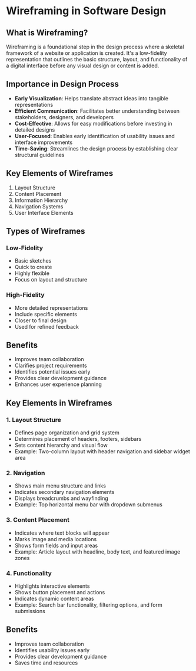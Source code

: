 # Wireframing in Software Design

## What is Wireframing?
Wireframing is a foundational step in the design process where a skeletal framework of a website or application is created. It's a low-fidelity representation that outlines the basic structure, layout, and functionality of a digital interface before any visual design or content is added.

## Importance in Design Process
- **Early Visualization**: Helps translate abstract ideas into tangible representations
- **Efficient Communication**: Facilitates better understanding between stakeholders, designers, and developers
- **Cost-Effective**: Allows for easy modifications before investing in detailed designs
- **User-Focused**: Enables early identification of usability issues and interface improvements
- **Time-Saving**: Streamlines the design process by establishing clear structural guidelines

## Key Elements of Wireframes
1. Layout Structure
2. Content Placement
3. Information Hierarchy
4. Navigation Systems
5. User Interface Elements

## Types of Wireframes
### Low-Fidelity
- Basic sketches
- Quick to create
- Highly flexible
- Focus on layout and structure

### High-Fidelity
- More detailed representations
- Include specific elements
- Closer to final design
- Used for refined feedback

## Benefits
- Improves team collaboration
- Clarifies project requirements
- Identifies potential issues early
- Provides clear development guidance
- Enhances user experience planning


## Key Elements in Wireframes

### 1. Layout Structure
- Defines page organization and grid system
- Determines placement of headers, footers, sidebars
- Sets content hierarchy and visual flow
- Example: Two-column layout with header navigation and sidebar widget area

### 2. Navigation
- Shows main menu structure and links
- Indicates secondary navigation elements
- Displays breadcrumbs and wayfinding
- Example: Top horizontal menu bar with dropdown submenus

### 3. Content Placement 
- Indicates where text blocks will appear
- Marks image and media locations
- Shows form fields and input areas
- Example: Article layout with headline, body text, and featured image zones

### 4. Functionality
- Highlights interactive elements
- Shows button placement and actions
- Indicates dynamic content areas
- Example: Search bar functionality, filtering options, and form submissions

## Benefits
- Improves team collaboration
- Identifies usability issues early
- Provides clear development guidance
- Saves time and resources